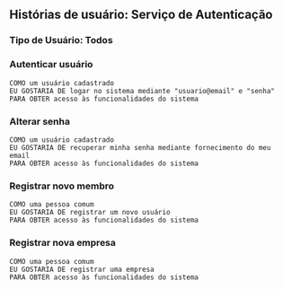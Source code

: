 ## Histórias de usuário: Serviço de Autenticação
### Tipo de Usuário: Todos


### Autenticar usuário
    
    COMO um usuário cadastrado
    EU GOSTARIA DE logar no sistema mediante "usuario@email" e "senha"
    PARA OBTER acesso às funcionalidades do sistema

### Alterar senha

    COMO um usuário cadastrado
    EU GOSTARIA DE recuperar minha senha mediante fornecimento do meu email
    PARA OBTER acesso às funcionalidades do sistema

### Registrar novo membro

    COMO uma pessoa comum
    EU GOSTARIA DE registrar um novo usuário
    PARA OBTER acesso às funcionalidades do sistema

### Registrar nova empresa
    COMO uma pessoa comum
    EU GOSTARIA DE registrar uma empresa
    PARA OBTER acesso às funcionalidades do sistema
